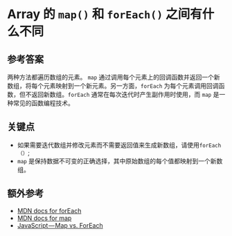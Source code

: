 # Array 的 `map()` 和 `forEach()` 之间有什么不同

## 参考答案

两种方法都遍历数组的元素。 `map` 通过调用每个元素上的回调函数并返回一个新数组，将每个元素映射到一个新元素。另一方面，`forEach` 为每个元素调用回调函数，但不返回新数组。`forEach` 通常在每次迭代时产生副作用时使用，而 `map` 是一种常见的函数编程技术。

## 关键点

* 如果需要迭代数组并修改元素而不需要返回值来生成新数组，请使用`forEach（）`;
* `map` 是保持数据不可变的正确选择，其中原始数组的每个值都映射到一个新数组。

## 额外参考

* [MDN docs for forEach](https://developer.mozilla.org/en-US/docs/Web/JavaScript/Reference/Global_Objects/Array/forEach)
* [MDN docs for map](https://developer.mozilla.org/en-US/docs/Web/JavaScript/Reference/Global_Objects/Array/map)
* [JavaScript — Map vs. ForEach](https://codeburst.io/javascript-map-vs-foreach-f38111822c0f)

<!-- tags: (javascript) -->

<!-- expertise: (1) -->
